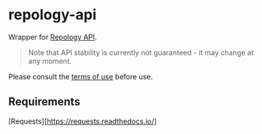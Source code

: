 # repology-api

Wrapper for [Repology API][repology-api].

> Note that API stability is currently not guaranteed - it may change at any moment.

Please consult the [terms of use][repology-api] before use. 

[repology-api]: https://repology.org/api

## Requirements

[Requests][https://requests.readthedocs.io/]

